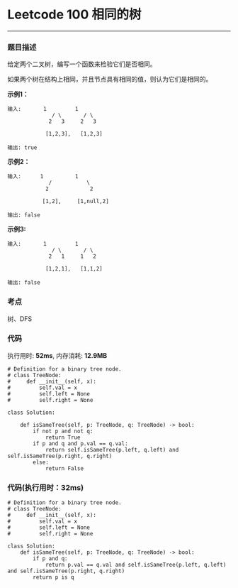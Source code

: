 # Leetcode 100 相同的树
***
### 题目描述
给定两个二叉树，编写一个函数来检验它们是否相同。

如果两个树在结构上相同，并且节点具有相同的值，则认为它们是相同的。


**示例1：**

	输入:       1         1
                  / \       / \
                 2   3     2   3

                [1,2,3],   [1,2,3]

	输出: true
	
**示例2：**

	输入:      1          1
                 /           \
                2             2

               [1,2],     [1,null,2]

	输出: false

**示例3:**

	输入:       1         1
                  / \       / \
                 2   1     1   2

                [1,2,1],   [1,1,2]

	输出: false



### 考点

树、DFS


### 代码
执行用时: **52ms**, 内存消耗: **12.9MB**

```
# Definition for a binary tree node.
# class TreeNode:
#     def __init__(self, x):
#         self.val = x
#         self.left = None
#         self.right = None

class Solution:
    
    def isSameTree(self, p: TreeNode, q: TreeNode) -> bool:
        if not p and not q:
            return True
        if p and q and p.val == q.val:
            return self.isSameTree(p.left, q.left) and self.isSameTree(p.right, q.right)
        else:
            return False
```

### 代码(执行用时：32ms)

```
# Definition for a binary tree node.
# class TreeNode:
#     def __init__(self, x):
#         self.val = x
#         self.left = None
#         self.right = None

class Solution:
    def isSameTree(self, p: TreeNode, q: TreeNode) -> bool:
        if p and q:
            return p.val == q.val and self.isSameTree(p.left, q.left) and self.isSameTree(p.right, q.right)
        return p is q
```

